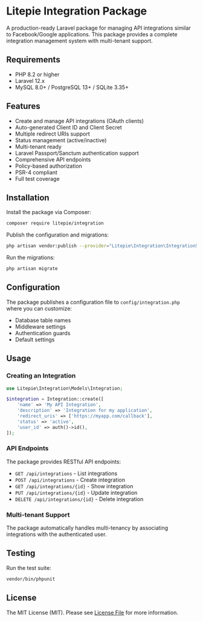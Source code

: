 # Litepie Integration Package

A production-ready Laravel package for managing API integrations similar to Facebook/Google applications. This package provides a complete integration management system with multi-tenant support.

## Requirements

- PHP 8.2 or higher
- Laravel 12.x
- MySQL 8.0+ / PostgreSQL 13+ / SQLite 3.35+

## Features

- Create and manage API integrations (OAuth clients)
- Auto-generated Client ID and Client Secret
- Multiple redirect URIs support
- Status management (active/inactive)
- Multi-tenant ready
- Laravel Passport/Sanctum authentication support
- Comprehensive API endpoints
- Policy-based authorization
- PSR-4 compliant
- Full test coverage

## Installation

Install the package via Composer:

```bash
composer require litepie/integration
```

Publish the configuration and migrations:

```bash
php artisan vendor:publish --provider="Litepie\Integration\IntegrationServiceProvider"
```

Run the migrations:

```bash
php artisan migrate
```

## Configuration

The package publishes a configuration file to `config/integration.php` where you can customize:

- Database table names
- Middleware settings
- Authentication guards
- Default settings

## Usage

### Creating an Integration

```php
use Litepie\Integration\Models\Integration;

$integration = Integration::create([
    'name' => 'My API Integration',
    'description' => 'Integration for my application',
    'redirect_uris' => ['https://myapp.com/callback'],
    'status' => 'active',
    'user_id' => auth()->id(),
]);
```

### API Endpoints

The package provides RESTful API endpoints:

- `GET /api/integrations` - List integrations
- `POST /api/integrations` - Create integration
- `GET /api/integrations/{id}` - Show integration
- `PUT /api/integrations/{id}` - Update integration
- `DELETE /api/integrations/{id}` - Delete integration

### Multi-tenant Support

The package automatically handles multi-tenancy by associating integrations with the authenticated user.

## Testing

Run the test suite:

```bash
vendor/bin/phpunit
```

## License

The MIT License (MIT). Please see [License File](LICENSE.md) for more information.
